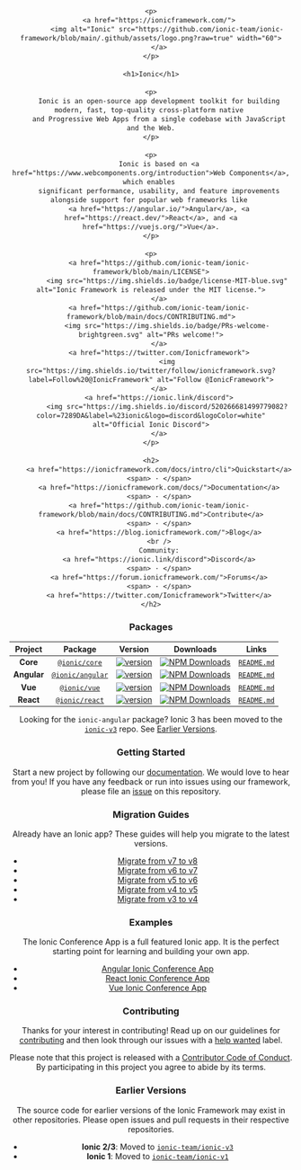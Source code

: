 <!DOCTYPE html>
<html lang="en">
<head>
    <meta charset="UTF-8">
    <meta name="viewport" content="width=device-width, initial-scale=1.0">
    <title>Ionic</title>
    <style>
        body {
            text-align: center;
        }
    </style>
</head>
<body>

    <p>
        <a href="https://ionicframework.com/">
            <img alt="Ionic" src="https://github.com/ionic-team/ionic-framework/blob/main/.github/assets/logo.png?raw=true" width="60">
        </a>
    </p>

    <h1>Ionic</h1>

    <p>
        Ionic is an open-source app development toolkit for building modern, fast, top-quality cross-platform native 
        and Progressive Web Apps from a single codebase with JavaScript and the Web.
    </p>

    <p>
        Ionic is based on <a href="https://www.webcomponents.org/introduction">Web Components</a>, which enables 
        significant performance, usability, and feature improvements alongside support for popular web frameworks like 
        <a href="https://angular.io/">Angular</a>, <a href="https://react.dev/">React</a>, and <a href="https://vuejs.org/">Vue</a>.
    </p>

    <p>
        <a href="https://github.com/ionic-team/ionic-framework/blob/main/LICENSE">
            <img src="https://img.shields.io/badge/license-MIT-blue.svg" alt="Ionic Framework is released under the MIT license.">
        </a>
        <a href="https://github.com/ionic-team/ionic-framework/blob/main/docs/CONTRIBUTING.md">
            <img src="https://img.shields.io/badge/PRs-welcome-brightgreen.svg" alt="PRs welcome!">
        </a>
        <a href="https://twitter.com/Ionicframework">
            <img src="https://img.shields.io/twitter/follow/ionicframework.svg?label=Follow%20@IonicFramework" alt="Follow @IonicFramework">
        </a>
        <a href="https://ionic.link/discord">
            <img src="https://img.shields.io/discord/520266681499779082?color=7289DA&label=%23ionic&logo=discord&logoColor=white" alt="Official Ionic Discord">
        </a>
    </p>

    <h2>
        <a href="https://ionicframework.com/docs/intro/cli">Quickstart</a>
        <span> · </span>
        <a href="https://ionicframework.com/docs/">Documentation</a>
        <span> · </span>
        <a href="https://github.com/ionic-team/ionic-framework/blob/main/docs/CONTRIBUTING.md">Contribute</a>
        <span> · </span>
        <a href="https://blog.ionicframework.com/">Blog</a>
        <br />
        Community:
        <a href="https://ionic.link/discord">Discord</a>
        <span> · </span>
        <a href="https://forum.ionicframework.com/">Forums</a>
        <span> · </span>
        <a href="https://twitter.com/Ionicframework">Twitter</a>
    </h2>

</body>
</html>

### Packages

| Project | Package | Version | Downloads| Links |
| ------- | ------- | ------- | -------- |:-----:|
| **Core** | [`@ionic/core`](https://www.npmjs.com/package/@ionic/core) | [![version](https://img.shields.io/npm/v/@ionic/core/latest.svg)](https://www.npmjs.com/package/@ionic/core) | <a href="https://www.npmjs.com/package/@ionic/core" target="_blank"><img src="https://img.shields.io/npm/dm/@ionic/core.svg" alt="NPM Downloads" /></a> | [`README.md`](core/README.md)
| **Angular** | [`@ionic/angular`](https://www.npmjs.com/package/@ionic/angular) | [![version](https://img.shields.io/npm/v/@ionic/angular/latest.svg)](https://www.npmjs.com/package/@ionic/angular) | <a href="https://www.npmjs.com/package/@ionic/angular" target="_blank"><img src="https://img.shields.io/npm/dm/@ionic/angular.svg" alt="NPM Downloads" /></a> | [`README.md`](packages/angular/README.md)
| **Vue** | [`@ionic/vue`](https://www.npmjs.com/package/@ionic/vue) | [![version](https://img.shields.io/npm/v/@ionic/vue/latest.svg)](https://www.npmjs.com/package/@ionic/vue) | <a href="https://www.npmjs.com/package/@ionic/vue" target="_blank"><img src="https://img.shields.io/npm/dm/@ionic/vue.svg" alt="NPM Downloads" /></a> | [`README.md`](packages/vue/README.md)
| **React** | [`@ionic/react`](https://www.npmjs.com/package/@ionic/react) | [![version](https://img.shields.io/npm/v/@ionic/react/latest.svg)](https://www.npmjs.com/package/@ionic/react) | <a href="https://www.npmjs.com/package/@ionic/react" target="_blank"><img src="https://img.shields.io/npm/dm/@ionic/react.svg" alt="NPM Downloads" /></a> |[`README.md`](packages/react/README.md)

Looking for the `ionic-angular` package? Ionic 3 has been moved to the [`ionic-v3`](https://github.com/ionic-team/ionic-v3) repo. See [Earlier Versions](#earlier-versions).

### Getting Started

Start a new project by following our [documentation](https://ionicframework.com/docs/).
We would love to hear from you! If you have any feedback or run into issues using our framework, please file
an [issue](https://github.com/ionic-team/ionic-framework/issues/new) on this repository.

### Migration Guides

Already have an Ionic app? These guides will help you migrate to the latest versions.

* [Migrate from v7 to v8](https://ionicframework.com/docs/updating/8-0)
* [Migrate from v6 to v7](https://ionicframework.com/docs/updating/7-0)
* [Migrate from v5 to v6](https://ionicframework.com/docs/updating/6-0)
* [Migrate from v4 to v5](https://ionicframework.com/docs/updating/5-0)
* [Migrate from v3 to v4](https://ionicframework.com/docs/updating/4-0)

### Examples

The Ionic Conference App is a full featured Ionic app. It is the perfect starting point for learning and building your own app.

- [Angular Ionic Conference App](https://github.com/ionic-team/ionic-conference-app)
- [React Ionic Conference App](https://github.com/ionic-team/ionic-react-conference-app)
- [Vue Ionic Conference App](https://github.com/ionic-team/ionic-vue-conference-app)

### Contributing

Thanks for your interest in contributing! Read up on our guidelines for
[contributing](https://github.com/ionic-team/ionic-framework/blob/main/docs/CONTRIBUTING.md)
and then look through our issues with a [help wanted](https://github.com/ionic-team/ionic-framework/issues?q=is%3Aopen+is%3Aissue+label%3A%22help+wanted%22)
label.

Please note that this project is released with a [Contributor Code of Conduct](https://github.com/ionic-team/ionic-framework/blob/main/CODE_OF_CONDUCT.md). By participating in this project you agree to abide by its terms.

### Earlier Versions

The source code for earlier versions of the Ionic Framework may exist in other repositories. Please open issues and pull requests in their respective repositories.

* **Ionic 2/3**: Moved to [`ionic-team/ionic-v3`](https://github.com/ionic-team/ionic-v3)
* **Ionic 1**: Moved to [`ionic-team/ionic-v1`](https://github.com/ionic-team/ionic-v1)
